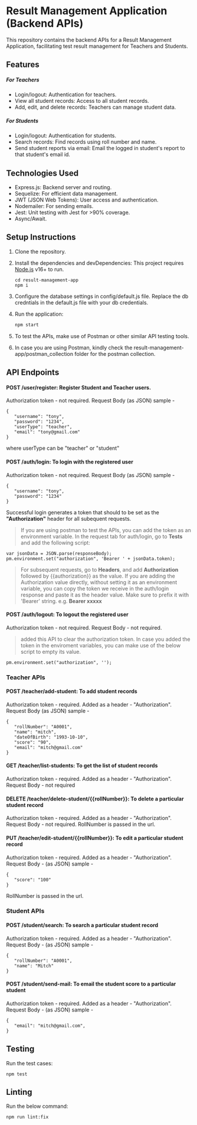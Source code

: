 # Result Management Application (Backend APIs)
This repository contains the backend APIs for a Result Management Application, facilitating test result management for Teachers and Students.

## Features
##### _For Teachers_
- Login/logout: Authentication for teachers.
- View all student records: Access to all student records.
- Add, edit, and delete records: Teachers can manage student data.
##### _For Students_
- Login/logout: Authentication for students.
- Search records: Find records using roll number and name.
- Send student reports via email: Email the logged in student's report to that student's email id.

## Technologies Used
- Express.js: Backend server and routing.
- Sequelize: For efficient data management.
- JWT (JSON Web Tokens): User access and authentication.
- Nodemailer: For sending emails.
- Jest: Unit testing with Jest for >90% coverage.
- Async/Await.

## Setup Instructions
1. Clone the repository.
2. Install the dependencies and devDependencies:
This project requires [Node.js](https://nodejs.org/) v16+ to run.

    ```
    cd result-management-app
    npm i
    ```
3. Configure the database settings in config/default.js file. Replace the db credntials in the default.js file with your db credentials.
4. Run the application:

    ```sh
    npm start
    ```
5. To test the APIs, make use of Postman or other similar API testing tools. 
6. In case you are using Postman, kindly check the result-management-app/postman_collection folder for the postman collection. 

## API Endpoints

#### **POST /user/register**: Register Student and Teacher users.
Authorization token - not required.
Request Body (as JSON) sample - 
 ```
{
    "username": "tony",
    "password": "1234",
    "userType": "teacher",
    "email": "tony@gmail.com"
}
 ```
where userType can be "teacher" or "student"

#### **POST /auth/login**: To login with the registered user
Authorization token - not required.
Request Body (as JSON) sample - 
 ```
{
    "username": "tony",
    "password": "1234"
}
 ```
Successful login generates a token that should to be set as the **"Authorization"** header for all subequent requests. 
>If you are using postman to test the APIs, you can add the token as an environment variable. In the request tab for auth/login, go to **Tests** and add the following script:
```
var jsonData = JSON.parse(responseBody);
pm.environment.set("authorization", 'Bearer ' + jsonData.token);
```
>For subsequent requests, go to **Headers**, and add **Authorization** followed by {{authorization}} as the value. 
If you are adding the Authorization value directly, without setting it as an environment variable, you can copy the token we receive in the auth/login response and paste it as the header value. Make sure to prefix it with 'Bearer' string. e.g. **Bearer xxxxx**

#### **POST /auth/logout**: To logout the registered user
Authorization token - not required.
Request Body - not required. 
> added this API to clear the authorization token. In case you added the token in the enviroment variables, you can make use of the below script to empty its value.
```
pm.environment.set("authorization", '');
```

### **Teacher APIs**

#### **POST /teacher/add-student**: To add student records 
Authorization token - required. Added as a header - "Authorization". 
Request Body (as JSON) sample - 
 ```
{
    "rollNumber": "A0001",
    "name": "mitch",
    "dateOfBirth": "1993-10-10",
    "score": "90",
    "email": "mitch@gmail.com"
}
 ```

#### **GET /teacher/list-students**: To get the list of student records 
Authorization token - required. Added as a header - "Authorization". 
Request Body - not required

#### **DELETE /teacher/delete-student/{{rollNumber}}**: To delete a particular student record
Authorization token - required. Added as a header - "Authorization". 
Request Body - not required. 
RollNumber is passed in the url. 

#### **PUT /teacher/edit-student/{{rollNumber}}**: To edit a particular student record
Authorization token - required. Added as a header - "Authorization". 
Request Body - (as JSON) sample - 
 ```
{
    "score": "100"
}
 ```
 RollNumber is passed in the url.
 
### **Student APIs**

#### **POST /student/search**: To search a particular student record
Authorization token - required. Added as a header - "Authorization". 
Request Body - (as JSON) sample - 
 ```
{
    "rollNumber": "A0001",
    "name": "Mitch"
}
 ```
#### **POST /student/send-mail**: To email the student score to a particular student
Authorization token - required. Added as a header - "Authorization". 
Request Body - (as JSON) sample - 
 ```
{
    "email": "mitch@gmail.com",
}
 ```
 
## Testing
 Run the test cases:
```
npm test
```

## Linting
 Run the below command:
```
npm run lint:fix
```
